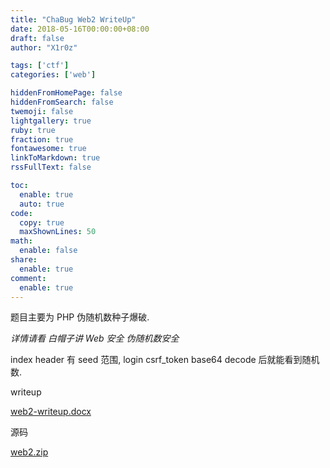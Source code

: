 ```yaml
---
title: "ChaBug Web2 WriteUp"
date: 2018-05-16T00:00:00+08:00
draft: false
author: "X1r0z"

tags: ['ctf']
categories: ['web']

hiddenFromHomePage: false
hiddenFromSearch: false
twemoji: false
lightgallery: true
ruby: true
fraction: true
fontawesome: true
linkToMarkdown: true
rssFullText: false

toc:
  enable: true
  auto: true
code:
  copy: true
  maxShownLines: 50
math:
  enable: false
share:
  enable: true
comment:
  enable: true
---
```



题目主要为 PHP 伪随机数种子爆破.

<!--more-->

*详情请看 白帽子讲 Web 安全 伪随机数安全*

index header 有 seed 范围, login csrf_token base64 decode 后就能看到随机数.

writeup

[web2-writeup.docx](http://exp10it-1252109039.cossh.myqcloud.com/2018/05/16/1526477653.docx)

源码

[web2.zip](http://exp10it-1252109039.cossh.myqcloud.com/2018/05/16/1526477655.zip)
